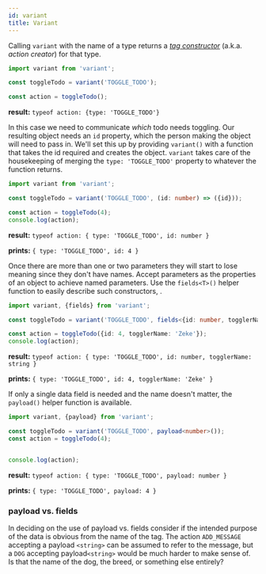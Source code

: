 ```yaml
---
id: variant
title: Variant
---
```

Calling `variant` with the name of a type returns a [*tag constructor*](https://en.wikipedia.org/wiki/Algebraic_data_type#Explanation) (a.k.a. *action creator*) for that type. 

```typescript {3}
import variant from 'variant';

const toggleTodo = variant('TOGGLE_TODO');

const action = toggleTodo(); 
```
**result:** `typeof action: {type: 'TOGGLE_TODO'}`

In this case we need to communicate *which* todo needs toggling. Our resulting object needs an `id` property, which the person making the object will need to pass in. We'll set this up by providing `variant()` with a function that takes the id required and creates the object. `variant` takes care of the housekeeping of merging the `type: 'TOGGLE_TODO'` property to whatever the function returns.

```typescript {3}
import variant from 'variant';

const toggleTodo = variant('TOGGLE_TODO', (id: number) => ({id}));

const action = toggleTodo(4); 
console.log(action); 
```
**result:** `typeof action: { type: 'TOGGLE_TODO', id: number }`

**prints:** `{ type: 'TOGGLE_TODO', id: 4 }`


Once there are more than one or two parameters they will start to lose meaning since they don't have names. Accept parameters as the properties of an object to achieve named parameters. Use the `fields<T>()` helper function to easily describe such constructors, . 

```typescript {3}
import variant, {fields} from 'variant';

const toggleTodo = variant('TOGGLE_TODO', fields<{id: number, togglerName: string}>());

const action = toggleTodo({id: 4, togglerName: 'Zeke'}); 
console.log(action);
```
**result:** `typeof action: { type: 'TOGGLE_TODO', id: number, togglerName: string }`

**prints:** `{ type: 'TOGGLE_TODO', id: 4, togglerName: 'Zeke' }`

If only a single data field is needed and the name doesn't matter, the `payload()` helper function is available.

```typescript {3}
import variant, {payload} from 'variant';

const toggleTodo = variant('TOGGLE_TODO', payload<number>());
const action = toggleTodo(4); 


console.log(action);
```

**result:** `typeof action: { type: 'TOGGLE_TODO', payload: number }`

**prints:** `{ type: 'TOGGLE_TODO', payload: 4 }`

### payload vs. fields

In deciding on the use of payload vs. fields consider if the intended purpose of the data is obvious from the name of the tag. The action `ADD_MESSAGE` accepting a payload `<string>` can be assumed to refer to the message, but a `DOG` accepting payload`<string>` would be much harder to make sense of. Is that the name of the dog, the breed, or something else entirely?

